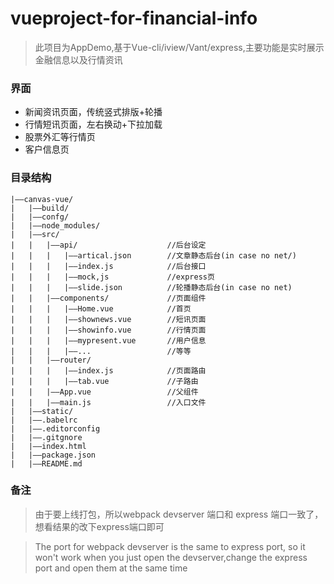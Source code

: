 # vueproject-for-financial-info
>此项目为AppDemo,基于Vue-cli/iview/Vant/express,主要功能是实时展示金融信息以及行情资讯
### **界面**
* 新闻资讯页面，传统竖式排版+轮播
* 行情短讯页面，左右换动+下拉加载
* 股票外汇等行情页
* 客户信息页

### 目录结构

<!--more-->

```
|——canvas-vue/
|   |——build/
|   |——confg/
|   |——node_modules/
|   |——src/
|   |   |——api/                    //后台设定
|   |   |   |——artical.json        //文章静态后台(in case no net/)
|   |   |   |——index.js            //后台接口
|   |   |   |——mock,js             //express页
|   |   |   |——slide.json          //轮播静态后台(in case no net)
|   |   |——components/             //页面组件
|   |   |   |——Home.vue            //首页
|   |   |   |——shownews.vue        //短讯页面
|   |   |   |——showinfo.vue        //行情页面
|   |   |   |——mypresent.vue       //用户信息
|   |   |   |——...                 //等等
|   |   |——router/                 
|   |   |   |——index.js            //页面路由
|   |   |   |——tab.vue             //子路由
|   |   |——App.vue                 //父组件
|   |   |——main.js                 //入口文件
|   |——static/                     
|   |——.babelrc
|   |——.editorconfig
|   |——.gitgnore
|   |——index.html
|   |——package.json
|   |——README.md
```

### 备注
>由于要上线打包，所以webpack devserver 端口和 express 端口一致了，想看结果的改下express端口即可

>The port for webpack devserver is the same to express port, so it won't work when you just open the devserver,change the express port and open them at the same time
